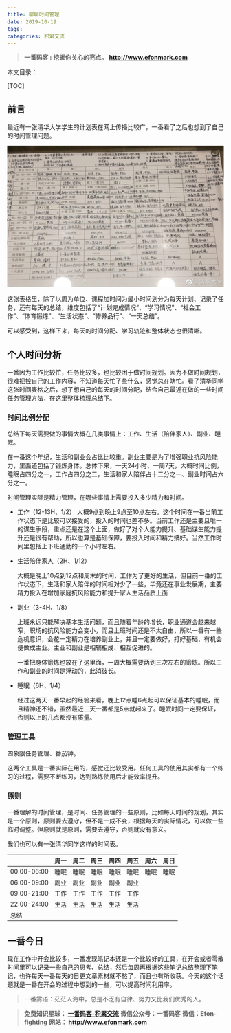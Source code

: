 ```yaml
---
title: 聊聊时间管理
date: 2019-10-19
tags: 
categories: 积累交流
---
```


> **一番码客 : 挖掘你关心的亮点。**
> **http://www.efonmark.com**

本文目录：

[TOC]

## 前言

最近有一张清华大学学生的计划表在网上传播比较广，一番看了之后也想到了自己的时间管理问题。

![](2019-10-19-聊聊时间管理\01.jpg)

这张表格里，除了以周为单位、课程加时间为最小时间划分为每天计划、记录了任务，还有每天的总结，维度包括了“计划完成情况”、“学习情况”、“社会工作”、“体育锻炼”、“生活状态”、“修养品行”、“一天总结”。

可以感受到，这样下来，每天的时间分配、学习轨迹和整体状态也很清晰。

<!-- more -->

## 个人时间分析

一番因为工作比较忙，任务比较多，也比较困于做时间规划。因为不做时间规划，很难把控自己的工作内容，不知道每天忙了些什么，感觉总在瞎忙。看了清华同学这张时间表格之后，想了想自己的每天的时间分配，结合自己最近在做的一些时间任务管理方法，在这里整体梳理总结下。

### 时间比例分配

总结下每天需要做的事情大概在几类事情上：工作、生活（陪伴家人）、副业、睡眠。

在一番这个年纪，生活和副业会占比比较重。副业主要是为了增强职业抗风险能力，里面还包括了锻炼身体。总体下来，一天24小时、一周7天，大概时间比例，睡眠占四分之一，工作占四分之二，生活和家人陪伴占十二分之一、副业时间占六分之一。

时间管理实际是精力管理，在哪些事情上需要投入多少精力和时间。

* 工作（12-13H、1/2）
  大概9点到晚上9点至10点左右。这个时间在一番当前工作状态下是比较可以接受的，投入的时间也差不多。当前工作还是主要且唯一的谋生手段，重点还是在这个上面，做好了对个人能力提升、基础谋生能力提升还是很有帮助，所以也算是基础保障，要投入时间和精力搞好。当然工作时间里包括上下班通勤的一个小时左右。

* 生活陪伴家人（2H、1/12）

  大概是晚上10点到12点和周末的时间，工作为了更好的生活，但目前一番的工作状态下，生活和家人陪伴的时间相对少了一些，毕竟还在事业发展期，主要精力投入在增加家庭抗风险能力和提升家人生活品质上面

* 副业（3-4H、1/8）

  上班永远只能解决基本生活问题，而且随着年龄的增长，职业通道会越来越窄，职场的抗风险能力会变小，而且上班时间还是不太自由，所以一番有一些危机意识，会花一定精力在培养副业上，并且一定要做好，打好基础，有机会便做成主业。主业和副业是相辅相成、相互促进的。

  一番把身体锻炼也放在了这里面，一周大概需要两到三次左右的锻炼。所以工作和副业的时间是浮动的，此消彼长。

* 睡眠（6H、1/4）

  经过这两天一番早起的经验来看，晚上12点睡6点起可以保证基本的睡眠，而且精神还不错，虽然最近三天一番都是5点就起来了。睡眠时间一定要保证，否则以上的几点都没有质量。

  

### 管理工具

四象限任务管理、番茄钟。

这两个工具是一番实际在用的，感觉还比较受用。任何工具的使用其实都有一个练习的过程，需要不断练习，达到熟练使用后才能效率提升。

### 原则

一番理解的时间管理，是时间、任务管理的一些原则，比如每天时间的规划，其实是一个原则，原则要去遵守，但不是一成不变，根据每天的实际情况，可以做一些临时调整。但原则就是原则，需要去遵守，否则就没有意义。

我们也可以有一张清华同学这样的时间表。

|             | 周一 | 周二 | 周三 | 周四 | 周五 | 周六 | 周日 |
| ----------- | ---- | ---- | ---- | ---- | ---- | ---- | ---- |
| 00:00-06:00 | 睡眠 | 睡眠 | 睡眠 | 睡眠 | 睡眠 | 睡眠 | 睡眠 |
| 06:00-09:00 | 副业 | 副业 | 副业 | 副业 | 副业 |      |      |
| 09:00-21:00 | 工作 | 工作 | 工作 | 工作 | 工作 |      |      |
| 22:00-24:00 | 生活 | 生活 | 生活 | 生活 | 生活 |      |      |
| 总结        |      |      |      |      |      |      |      |

## 一番今日

现在工作中开会比较多，一番发现笔记本还是一个比较好的工具，在开会或者零散时间里可以记录一些自己的思考、总结，然后每周再根据这些笔记总结整理下笔记，也许每天一番每天的日更文章素材就不愁了，而且也有所收获。今天的这个话题就是一番在开会的过程中想到的一些，可以提高时间利用率。



> 一番雾语：茫茫人海中，总是不乏有自律、努力又比我们优秀的人。



> **免费知识星球： [一番码客-积累交流]([wwww](https://t.zsxq.com/NRVBURr))**
> **微信公众号：一番码客**
> **微信：Efon-fighting**
> **网站： http://www.efonmark.com**